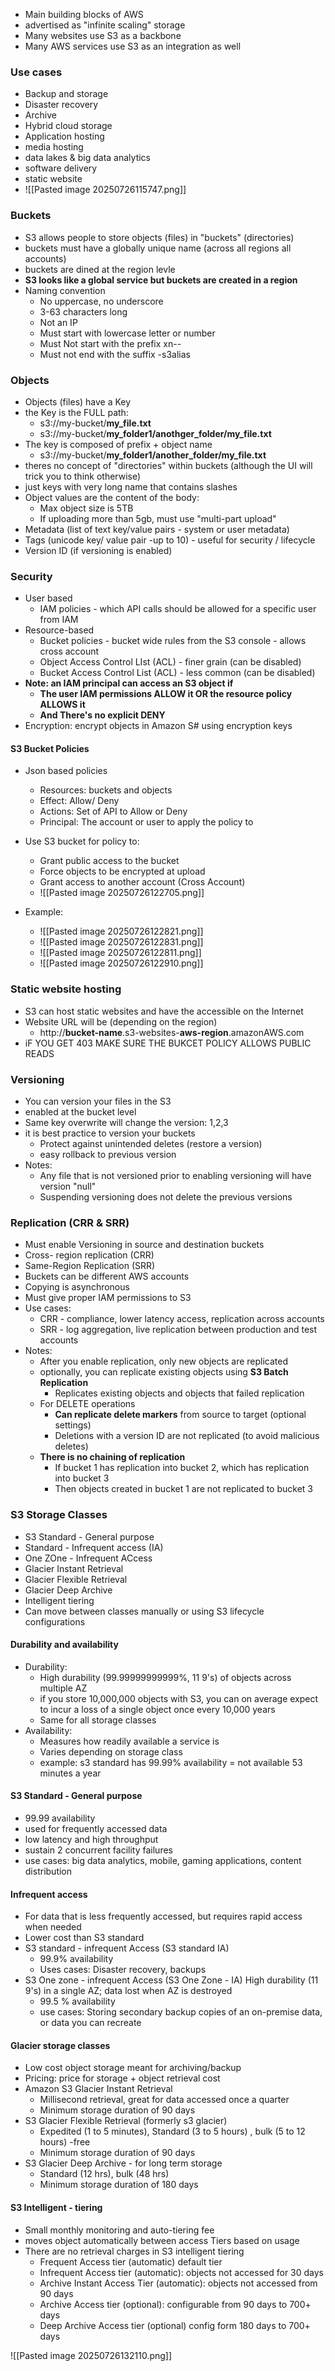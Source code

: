 - Main building blocks of AWS
- advertised as "infinite scaling" storage
- Many websites use S3 as a backbone
- Many AWS services use S3 as an integration as well

### Use cases
- Backup and storage
- Disaster recovery
- Archive
- Hybrid cloud storage
- Application hosting
- media hosting
- data lakes & big data analytics
- software delivery
- static website
- ![[Pasted image 20250726115747.png]]

### Buckets
- S3 allows people to store objects (files) in "buckets" (directories)
- buckets must have a globally unique name (across all regions all accounts)
- buckets are dined at the region levle
- **S3 looks like a global service but buckets are created in a region**
- Naming convention
	- No uppercase, no underscore
	- 3-63 characters long
	- Not an IP
	- Must start with lowercase letter or number
	- Must Not start with the prefix xn--
	- Must not end with the suffix -s3alias

### Objects
- Objects (files) have a Key
- the Key is the FULL path:
	- s3://my-bucket/**my_file.txt**
	- s3://my-bucket/**my_folder1/anothger_folder/my_file.txt**
- The key is composed of prefix + object name
	- s3://my-bucket/**my_folder1/another_folder/my_file.txt**
-  theres no concept of "directories" within buckets (although the UI will trick you to think otherwise)
- just keys with very long name that contains slashes
- Object values are the content of the body:
	- Max object size is 5TB
	- If uploading more than 5gb, must use "multi-part upload"
- Metadata (list of text key/value pairs - system or user metadata)
- Tags (unicode key/ value pair -up to 10) - useful for security / lifecycle
- Version ID (if versioning is enabled)


### Security
- User based
	- IAM policies - which API calls should be allowed for a specific user from IAM
- Resource-based
	- Bucket policies - bucket wide rules from the S3 console - allows cross account
	- Object Access Control LIst (ACL) - finer grain (can be disabled)
	- Bucket Access Control List (ACL) - less common (can be disabled)
- **Note: an IAM principal can access an S3 object if**
	- **The user IAM permissions ALLOW it OR the resource policy ALLOWS it**
	- **And There's no explicit DENY**
- Encryption: encrypt objects in Amazon S# using encryption keys

#### S3 Bucket Policies
- Json based policies
	- Resources: buckets and objects
	- Effect: Allow/ Deny
	- Actions: Set of API to Allow or Deny
	- Principal: The account or user to apply the policy to
- Use S3 bucket for policy to:
	- Grant public access to the bucket
	- Force objects to be encrypted at upload
	- Grant access to another account (Cross Account)
	- ![[Pasted image 20250726122705.png]]
- Example: 

	- ![[Pasted image 20250726122821.png]]
	- ![[Pasted image 20250726122831.png]]
	- ![[Pasted image 20250726122811.png]]
	- ![[Pasted image 20250726122910.png]]

### Static website hosting
- S3 can host static websites and have the accessible on the Internet 
- Website URL will be (depending on the region)
	- http://**bucket-name**.s3-websites-**aws-region**.amazonAWS.com
-  iF YOU GET 403 MAKE SURE THE BUKCET POLICY ALLOWS PUBLIC READS

### Versioning
- You can version your files in the S3
- enabled at the bucket level
- Same key overwrite will change the version: 1,2,3
- it is best practice to version your buckets
	- Protect against unintended deletes (restore a version)
	- easy rollback to previous version
- Notes:
	- Any file that is not versioned prior to enabling versioning will have version "null"
	- Suspending versioning does not delete the previous versions
### Replication (CRR & SRR)
- Must enable Versioning in source and destination buckets
- Cross- region replication (CRR)
- Same-Region Replication (SRR)
- Buckets can be different AWS accounts
- Copying is asynchronous
- Must give proper IAM permissions to S3
- Use cases:
	- CRR - compliance, lower latency access, replication across accounts
	- SRR - log aggregation, live replication between production and test accounts
- Notes:
	- After you enable replication, only new objects are replicated
	- optionally, you can replicate existing objects using **S3 Batch Replication**
		- Replicates existing objects and objects that failed replication
	- For DELETE operations
		- **Can replicate delete markers** from source to target (optional settings)
		- Deletions with a version ID are not replicated (to avoid malicious deletes)
	- **There is no chaining of replication** 
		- If bucket 1 has replication into bucket 2, which has replication into bucket 3
		- Then objects created in bucket 1 are not replicated to bucket 3

### S3 Storage Classes
- S3 Standard - General purpose
- Standard - Infrequent access (IA)
- One ZOne - Infrequent ACcess
- Glacier Instant Retrieval
- Glacier Flexible Retrieval
- Glacier Deep Archive
- Intelligent tiering
- Can move between classes manually or using S3 lifecycle configurations

#### Durability and availability
- Durability:
	- High durability (99.99999999999%, 11 9's) of objects across multiple AZ
	- if you store 10,000,000 objects with S3, you can on average expect to incur a loss of a single object once every 10,000 years
	- Same for all storage classes
- Availability:
	- Measures how readily available a service is
	- Varies depending on storage class
	- example: s3 standard has 99.99% availability = not available 53 minutes a year

#### S3 Standard - General purpose
- 99.99 availability
- used for frequently accessed data
- low latency and high throughput
- sustain 2 concurrent facility failures
- use cases: big data analytics, mobile, gaming applications, content distribution

#### Infrequent access
- For data that is less frequently accessed, but requires rapid access when needed 
- Lower cost than S3 standard
- S3 standard - infrequent Access (S3 standard IA)
	- 99.9% availability
	- Uses cases: Disaster recovery, backups
- S3 One zone - infrequent Access (S3 One Zone - IA)
  High durability (11 9's) in a single AZ; data lost when AZ is destroyed
	- 99.5 % availability
	- use cases: Storing secondary backup copies of an on-premise data, or data you can recreate

#### Glacier storage classes
- Low cost object storage meant for archiving/backup
- Pricing: price for storage + object retrieval cost
- Amazon S3 Glacier Instant Retrieval
	- Millisecond retrieval, great for data accessed once a quarter
	- Minimum storage duration of 90 days
- S3 Glacier Flexible Retrieval (formerly s3 glacier)
	- Expedited (1 to 5 minutes), Standard (3 to 5 hours) , bulk (5 to 12 hours) -free
	- Minimum storage duration of 90 days
- S3 Glacier Deep Archive - for long term storage
	- Standard (12 hrs), bulk (48 hrs)
	- Minimum storage duration of 180 days


#### S3 Intelligent - tiering
- Small monthly monitoring and auto-tiering fee
- moves object automatically between access Tiers based on usage
- There are no retrieval charges in S3 intelligent tiering
	- Frequent Access tier (automatic) default tier
	- Infrequent Access tier (automatic): objects not accessed for 30 days
	- Archive Instant Access Tier (automatic): objects not accessed from 90 days
	- Archive Access tier (optional): configurable from 90 days to 700+ days
	- Deep Archive Access tier (optional) config form 180 days to 700+ days

![[Pasted image 20250726132110.png]]